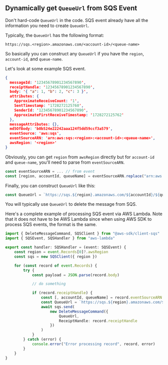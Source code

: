 ## Dynamically get `QueueUrl` from SQS Event

Don't hard-code `QueueUrl` in the code. SQS event already have all the information you need to create `QueueUrl`.

Typically, the `QueueUrl` has the following format:

```
https://sqs.<region>.amazonaws.com/<account-id>/<queue-name>
```

So basically you can construct any `QueueUrl` if you have the `region`, `account-id`, and `queue-name`.

Let's look at some example SQS event.

```json
{
  messageId: '12345678901234567890',
  receiptHandle: '12345678901234567890',
  body: '{ "a": 1, "b": 2, "c": 3 }',
  attributes: {
    ApproximateReceiveCount: '1',
    SentTimestamp: '1728272125760',
    SenderId: '12345678901234567890',
    ApproximateFirstReceiveTimestamp: '1728272125762'
  },
  messageAttributes: {},
  md5OfBody: 'b0b524e22242aaa124f5dd59ccf3a579',
  eventSource: 'aws:sqs',
  eventSourceARN: 'arn:aws:sqs:<region>:<account-id>:<queue-name>',
  awsRegion: '<region>'
}
```

Obviously, you can get `region` from `awsRegion` directly but for `account-id` and `queue-name`, you'll need to parse from `eventSourceARN`.

```typescript
const eventSourceARN = ... // from event
const [region, accountId, queueName] = eventSourceARN.replace("arn:aws:sqs:", "").split(":")
```

Finally, you can construct `QueueUrl` like this:

```typescript
const QueueUrl = `https://sqs.${region}.amazonaws.com/${accountId}/${queueName}`
```

You will typically use `QueueUrl` to delete the message from SQS.

Here's a complete example of processing SQS event via AWS Lambda. Note that it does not have to be AWS Lambda since when using AWS SDK to process SQS events, the format is the same.

```typescript
import { DeleteMessageCommand, SQSClient } from "@aws-sdk/client-sqs"
import { SQSEvent, SQSHandler } from "aws-lambda"

export const handler: SQSHandler = (event: SQSEvent) {
    const region = event.Records[0]?.awsRegion
    const sqs = new SQSClient({ region })

    for (const record of event.Records) {
        try {
            const payload = JSON.parse(record.body)

            // do something

            if (record.receiptHandle) {
                const [, accountId, queueName] = record.eventSourceARN.replace("arn:aws:sqs:", "").split(":")
                const QueueUrl = `https://sqs.${region}.amazonaws.com/${accountId}/${queueName}`
                await sqs.send(
                    new DeleteMessageCommand({
                        QueueUrl,
                        ReceiptHandle: record.receiptHandle
                    })
                )
            }
        } catch (error) {
            console.error("Error processing record", record, error)
        }
    }
}
```
